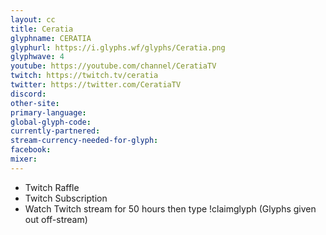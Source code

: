 ```yaml
---
layout: cc
title: Ceratia
glyphname: CERATIA
glyphurl: https://i.glyphs.wf/glyphs/Ceratia.png
glyphwave: 4
youtube: https://youtube.com/channel/CeratiaTV
twitch: https://twitch.tv/ceratia
twitter: https://twitter.com/CeratiaTV
discord: 
other-site: 
primary-language: 
global-glyph-code: 
currently-partnered: 
stream-currency-needed-for-glyph: 
facebook: 
mixer: 
---
```

* Twitch Raffle
* Twitch Subscription
* Watch Twitch stream for 50 hours then type !claimglyph (Glyphs given out off-stream)

